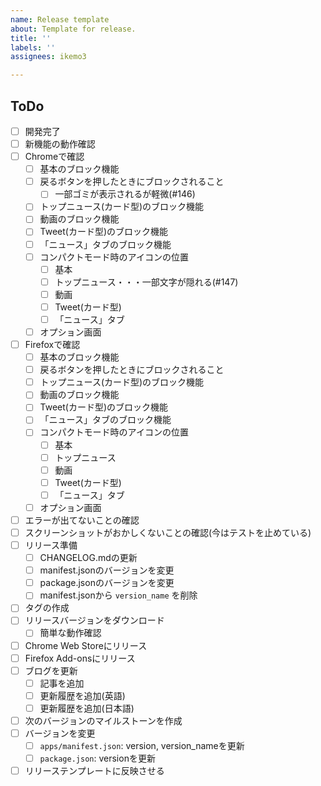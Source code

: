 ```yaml
---
name: Release template
about: Template for release.
title: ''
labels: ''
assignees: ikemo3

---
```


## ToDo

* [ ] 開発完了
* [ ] 新機能の動作確認
* [ ] Chromeで確認
    * [ ] 基本のブロック機能
    * [ ] 戻るボタンを押したときにブロックされること
        * [ ] 一部ゴミが表示されるが軽微(#146)
    * [ ] トップニュース(カード型)のブロック機能
    * [ ] 動画のブロック機能
    * [ ] Tweet(カード型)のブロック機能
    * [ ] 「ニュース」タブのブロック機能
    * [ ] コンパクトモード時のアイコンの位置
        * [ ] 基本
        * [ ] トップニュース・・・一部文字が隠れる(#147)
        * [ ] 動画
        * [ ] Tweet(カード型)
        * [ ] 「ニュース」タブ
    * [ ] オプション画面
* [ ] Firefoxで確認
    * [ ] 基本のブロック機能
    * [ ] 戻るボタンを押したときにブロックされること
    * [ ] トップニュース(カード型)のブロック機能
    * [ ] 動画のブロック機能
    * [ ] Tweet(カード型)のブロック機能
    * [ ] 「ニュース」タブのブロック機能
    * [ ] コンパクトモード時のアイコンの位置
        * [ ] 基本
        * [ ] トップニュース
        * [ ] 動画
        * [ ] Tweet(カード型)
        * [ ] 「ニュース」タブ
    * [ ] オプション画面
* [ ] エラーが出てないことの確認
* [ ] スクリーンショットがおかしくないことの確認(今はテストを止めている)
* [ ] リリース準備
    * [ ] CHANGELOG.mdの更新
    * [ ] manifest.jsonのバージョンを変更
    * [ ] package.jsonのバージョンを変更
    * [ ] manifest.jsonから `version_name` を削除
* [ ] タグの作成
* [ ] リリースバージョンをダウンロード
    * [ ] 簡単な動作確認
* [ ] Chrome Web Storeにリリース
* [ ] Firefox Add-onsにリリース
* [ ] ブログを更新
    * [ ] 記事を追加
    * [ ] 更新履歴を追加(英語)
    * [ ] 更新履歴を追加(日本語)
* [ ] 次のバージョンのマイルストーンを作成
* [ ] バージョンを変更
    * [ ] `apps/manifest.json`: version, version_nameを更新
    * [ ] `package.json`: versionを更新
* [ ] リリーステンプレートに反映させる
